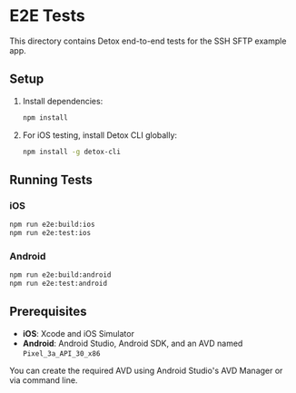 # E2E Tests

This directory contains Detox end-to-end tests for the SSH SFTP example app.

## Setup

1. Install dependencies:

   ```bash
   npm install
   ```

2. For iOS testing, install Detox CLI globally:
   ```bash
   npm install -g detox-cli
   ```

## Running Tests

### iOS

```bash
npm run e2e:build:ios
npm run e2e:test:ios
```

### Android

```bash
npm run e2e:build:android
npm run e2e:test:android
```

## Prerequisites

- **iOS**: Xcode and iOS Simulator
- **Android**: Android Studio, Android SDK, and an AVD named `Pixel_3a_API_30_x86`

You can create the required AVD using Android Studio's AVD Manager or via command line.
